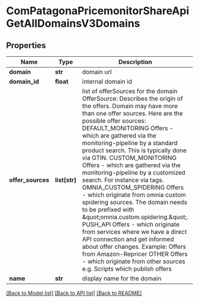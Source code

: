 # ComPatagonaPricemonitorShareApiGetAllDomainsV3Domains

## Properties
Name | Type | Description | Notes
------------ | ------------- | ------------- | -------------
**domain** | **str** | domain url | 
**domain_id** | **float** | internal domain id | 
**offer_sources** | **list[str]** | list of offerSources for the domain OfferSource:  Describes the origin of the offers. Domain may have more than one offer sources. Here are the possible offer sources: DEFAULT_MONITORING Offers - which are gathered via the monitoring-pipeline by a standard product search. This is typically done via GTIN. CUSTOM_MONITORING Offers - which are gathered via the monitoring-pipeline by a customized search. For instance via tags. OMNIA_CUSTOM_SPIDERING Offers - which originate from omnia custom spidering sources. The domain needs to be prefixed with \&quot;omnia.custom.spidering.\&quot;. PUSH_API Offers - which originate from services where we have a direct API connection and get informed about offer changes. Example: Offers from Amazon-Repricer OTHER Offers - which originate from other sources e.g. Scripts which publish offers | 
**name** | **str** | display name for the domain | 

[[Back to Model list]](../README.md#documentation-for-models) [[Back to API list]](../README.md#documentation-for-api-endpoints) [[Back to README]](../README.md)


